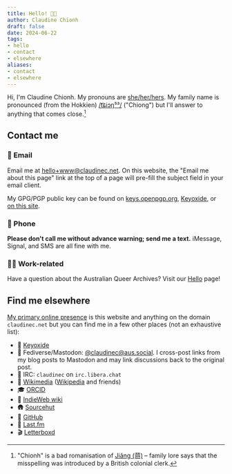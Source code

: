 ```yaml
---
title: Hello! 👋🏼
author: Claudine Chionh
draft: false
date: 2024-06-22
tags:
- hello
- contact
- elsewhere
aliases:
- contact
- elsewhere
---
```


Hi, I'm Claudine Chionh. My pronouns are [she/her/hers](https://pronouns.within.lgbt/she/her). My family name is pronounced (from the Hokkien) [/t͡ɕiɔŋ⁵³/](https://en.wiktionary.org/wiki/蔣#Pronunciation_1) ("Chiong") but I'll answer to anything that comes close.[^chionh]

[^chionh]: "Chionh" is a bad romanisation of [Jiǎng (蒋)](https://en.wikipedia.org/wiki/Ji%C7%8Eng_(surname)) – family lore says that the misspelling was introduced by a British colonial clerk.

## Contact me

### :email: Email

Email me at [hello+www@claudinec.net](mailto:hello+www@claudinec.net). On this website, the "Email me about this page" link at the top of a page will pre-fill the subject field in your email client.

My GPG/PGP public key can be found on [keys.openpgp.org](https://keys.openpgp.org), [Keyoxide](https://keyoxide.org/8B825A69DFB6DED67697C7EB19611CA3BA9E8059), or [on this site](/pubkey.asc).

### :iphone: Phone

**Please don't call me without advance warning; send me a text.** iMessage, Signal, and SMS are all fine with me.

### :rainbow_flag: Work-related

Have a question about the Australian Queer Archives? Visit our [Hello](https://queerarchives.org.au/hello/) page!

## Find me elsewhere

[My primary online presence](https://indieweb.org/POSSE) is this website and anything on the domain `claudinec.net` but you can find me in a few other places (not an exhaustive list):

* :key: [Keyoxide](https://keyoxide.org/8B825A69DFB6DED67697C7EB19611CA3BA9E8059)
* :mammoth: Fediverse/Mastodon: [@claudinec@aus.social](https://aus.social/@claudinec). I cross-post links from my blog posts to Mastodon and may link discussions back to the original post.
* :speech_balloon: IRC: `claudinec` on `irc.libera.chat`
* :book: [Wikimedia](https://meta.wikimedia.org/wiki/User:ClaudineChionh) ([Wikipedia](https://en.wikipedia.org/wiki/User:ClaudineChionh) and friends)
* :mortar_board: [ORCID](https://orcid.org/0000-0001-5916-0277)
* :toolbox: [IndieWeb wiki](https://indieweb.org/User:Www.claudinec.net)
* :hut: [Sourcehut](https://sr.ht/~claudinec/)
* :octopus: [GitHub](https://github.com/claudinec)
* :musical_note: [Last.fm](https://www.last.fm/user/claudinec)
* :clapper: [Letterboxd](https://letterboxd.com/onefewercar/)
